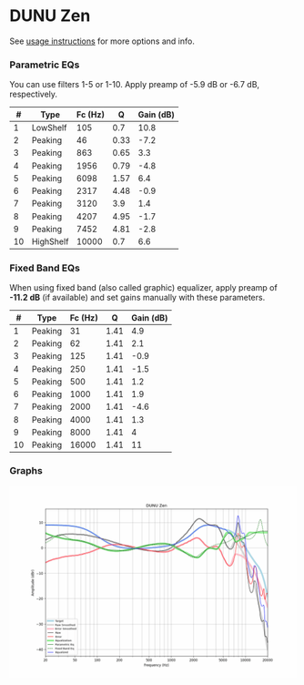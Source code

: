 # DUNU Zen
See [usage instructions](https://github.com/jaakkopasanen/AutoEq#usage) for more options and info.

### Parametric EQs
You can use filters 1-5 or 1-10. Apply preamp of -5.9 dB or -6.7 dB, respectively.

|   # | Type      |   Fc (Hz) |    Q |   Gain (dB) |
|-----|-----------|-----------|------|-------------|
|   1 | LowShelf  |       105 | 0.7  |        10.8 |
|   2 | Peaking   |        46 | 0.33 |        -7.2 |
|   3 | Peaking   |       863 | 0.65 |         3.3 |
|   4 | Peaking   |      1956 | 0.79 |        -4.8 |
|   5 | Peaking   |      6098 | 1.57 |         6.4 |
|   6 | Peaking   |      2317 | 4.48 |        -0.9 |
|   7 | Peaking   |      3120 | 3.9  |         1.4 |
|   8 | Peaking   |      4207 | 4.95 |        -1.7 |
|   9 | Peaking   |      7452 | 4.81 |        -2.8 |
|  10 | HighShelf |     10000 | 0.7  |         6.6 |

### Fixed Band EQs
When using fixed band (also called graphic) equalizer, apply preamp of **-11.2 dB** (if available) and set gains manually with these parameters.

|   # | Type    |   Fc (Hz) |    Q |   Gain (dB) |
|-----|---------|-----------|------|-------------|
|   1 | Peaking |        31 | 1.41 |         4.9 |
|   2 | Peaking |        62 | 1.41 |         2.1 |
|   3 | Peaking |       125 | 1.41 |        -0.9 |
|   4 | Peaking |       250 | 1.41 |        -1.5 |
|   5 | Peaking |       500 | 1.41 |         1.2 |
|   6 | Peaking |      1000 | 1.41 |         1.9 |
|   7 | Peaking |      2000 | 1.41 |        -4.6 |
|   8 | Peaking |      4000 | 1.41 |         1.3 |
|   9 | Peaking |      8000 | 1.41 |         4   |
|  10 | Peaking |     16000 | 1.41 |        11   |

### Graphs
![](./DUNU%20Zen.png)
